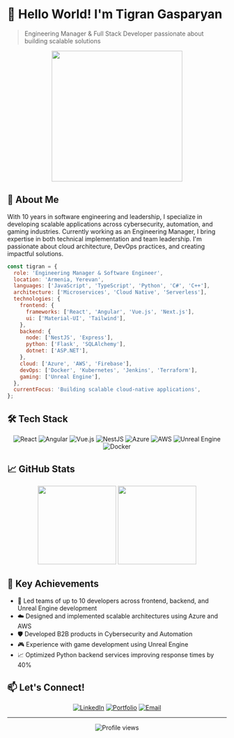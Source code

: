 # 👋 Hello World! I'm Tigran Gasparyan

> Engineering Manager & Full Stack Developer passionate about building scalable solutions

<div align="center">
  <img src="https://media.giphy.com/media/f3iwJFOVOwuy7K6FFw/giphy.gif" width="300">
</div>

## 🚀 About Me

With 10 years in software engineering and leadership, I specialize in developing scalable applications across cybersecurity, automation, and gaming industries. Currently working as an Engineering Manager, I bring expertise in both technical implementation and team leadership. I'm passionate about cloud architecture, DevOps practices, and creating impactful solutions.

```javascript
const tigran = {
  role: 'Engineering Manager & Software Engineer',
  location: 'Armenia, Yerevan',
  languages: ['JavaScript', 'TypeScript', 'Python', 'C#', 'C++'],
  architecture: ['Microservices', 'Cloud Native', 'Serverless'],
  technologies: {
    frontend: {
      frameworks: ['React', 'Angular', 'Vue.js', 'Next.js'],
      ui: ['Material-UI', 'Tailwind'],
    },
    backend: {
      node: ['NestJS', 'Express'],
      python: ['Flask', 'SQLAlchemy'],
      dotnet: ['ASP.NET'],
    },
    cloud: ['Azure', 'AWS', 'Firebase'],
    devOps: ['Docker', 'Kubernetes', 'Jenkins', 'Terraform'],
    gaming: ['Unreal Engine'],
  },
  currentFocus: 'Building scalable cloud-native applications',
};
```

## 🛠️ Tech Stack

<div align="center">

![React](https://img.shields.io/badge/-React-61DAFB?style=flat-square&logo=react&logoColor=black)
![Angular](https://img.shields.io/badge/-Angular-DD0031?style=flat-square&logo=angular&logoColor=white)
![Vue.js](https://img.shields.io/badge/-Vue.js-4FC08D?style=flat-square&logo=vue.js&logoColor=white)
![NestJS](https://img.shields.io/badge/-NestJS-E0234E?style=flat-square&logo=nestjs&logoColor=white)
![Azure](https://img.shields.io/badge/-Azure-0089D6?style=flat-square&logo=microsoft-azure&logoColor=white)
![AWS](https://img.shields.io/badge/-AWS-232F3E?style=flat-square&logo=amazon-aws&logoColor=white)
![Unreal Engine](https://img.shields.io/badge/-Unreal%20Engine-313131?style=flat-square&logo=unreal-engine&logoColor=white)
![Docker](https://img.shields.io/badge/-Docker-2496ED?style=flat-square&logo=docker&logoColor=white)

</div>

## 📈 GitHub Stats

<div align="center">
  <img height="180em" src="https://github-readme-stats.vercel.app/api?username=tgasp&show_icons=true&theme=dark&include_all_commits=true&count_private=true"/>
  <img height="180em" src="https://github-readme-stats.vercel.app/api/top-langs/?username=tgasp&layout=compact&langs_count=7&theme=dark"/>
</div>

## 🎯 Key Achievements

- 👥 Led teams of up to 10 developers across frontend, backend, and Unreal Engine development
- ☁️ Designed and implemented scalable architectures using Azure and AWS
- 🛡️ Developed B2B products in Cybersecurity and Automation
- 🎮 Experience with game development using Unreal Engine
- 📈 Optimized Python backend services improving response times by 40%

## 📫 Let's Connect!

<div align="center">

[![LinkedIn](https://img.shields.io/badge/-LinkedIn-0077B5?style=flat-square&logo=linkedin&logoColor=white)](https://linkedin.com/in/tgasp)
[![Portfolio](https://img.shields.io/badge/-Portfolio-000000?style=flat-square&logo=react&logoColor=white)](https://tigran.gasparyan.me/)
[![Email](https://img.shields.io/badge/-Email-D14836?style=flat-square&logo=gmail&logoColor=white)](mailto:tigran_gasparyan@outlook.com)

</div>

---

<div align="center">
  <img src="https://komarev.com/ghpvc/?username=tgasp&label=Profile%20views&color=0e75b6&style=flat" alt="Profile views" />
</div>
